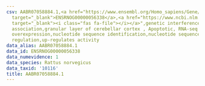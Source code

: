 ```yaml
---
csv: AABR07058884.1,<a href="https://www.ensembl.org/Homo_sapiens/Gene/Summary?db=core;g=ENSRNOG00000056338"
  target="_blank">ENSRNOG00000056338</a>,<a href="https://www.ncbi.nlm.nih.gov/pubmed/30467350"
  target="_blank"><i class="fas fa-file"></i></a>",genetic interference,functional
  association,granular layer of cerebellar cortex , Apoptotic, RNA-seq assay, hsf-1
  overexpression,nucleotide sequence identification,nucleotide sequence identification,transcriptional
  regulation,up-regulates activity
data_alias: AABR07058884.1
data_id: ENSRNOG00000056338
data_numevidence: 1
data_species: Rattus norvegicus
data_taxid: '10116'
title: AABR07058884.1
---
```

